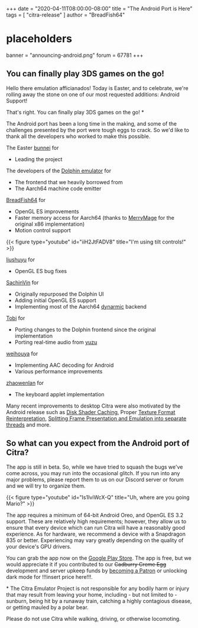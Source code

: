 +++
date = "2020-04-11T08:00:00-08:00"
title = "The Android Port is Here"
tags = [ "citra-release" ]
author = "BreadFish64"
# placeholders
banner = "announcing-android.png"
forum = 67781
+++

## You can finally play 3DS games on the go!

Hello there emulation afficianados! Today is Easter, and to celebrate, we're rolling away the stone on one of our most requested additions: Android Support!

<!--more-->

That's right. You can finally play 3DS games on the go! *

The Android port has been a long time in the making, and some of the challenges presented by the port were tough eggs to crack. So we'd like to thank all the developers who worked to make this possible.

The Easter [bunnei](https://github.com/bunnei) for
* Leading the project

The developers of the [Dolphin emulator](https://dolphin-emu.org) for
* The frontend that we heavily borrowed from
* The Aarch64 machine code emitter

[BreadFish64](https://github.com/BreadFish64) for
* OpenGL ES improvements
* Faster memory access for Aarch64 (thanks to [MerryMage](https://github.com/MerryMage) for the original x86 implementation)
* Motion control support

{{< figure type="youtube" id="iiH2JtFADV8" title="I'm using tilt controls!" >}}

[liushuyu](https://github.com/liushuyu) for
* OpenGL ES bug fixes

[SachinVin](https://github.com/SachinVin) for
* Originally repurposed the Dolphin UI
* Adding initial OpenGL ES support
* Implementing most of the Aarch64 [dynarmic](https://github.com/MerryMage/dynarmic) backend

[Tobi](https://github.com/FearlessTobi) for
* Porting changes to the Dolphin frontend since the original implementation
* Porting real-time audio from [yuzu](https://yuzu-emu.org)

[weihouya](https://github.com/weihuoya) for
* Implementing AAC decoding for Android
* Various performance improvements

[zhaowenlan](https://github.com/zhaowenlan1779) for
* The keyboard applet implementation

Many recent improvements to desktop Citra were also motivated by the Android release such as [Disk Shader Caching](https://github.com/citra-emu/citra/pull/4923), Proper [Texture Format Reinterpretation](https://github.com/citra-emu/citra/pull/5170), [Splitting Frame Presentation and Emulation into separate threads](https://github.com/citra-emu/citra/pull/4940) and more.

## So what can you expect from the Android port of Citra?

The app is still in beta. So, while we have tried to squash the bugs we've come across, you may run into the occasional glitch. If you run into any major problems, please report them to us on our Discord server or forum and we will try to organize them.

{{< figure type="youtube" id="Is1IviWcX-Q" title="Uh, where are you going Mario?" >}}

The app requires a minimum of 64-bit Android Oreo, and OpenGL ES 3.2 support. These are relatively high requirements; however, they allow us to ensure that every device which can run Citra will have a reasonably good experience. As for hardware, we recommend a device with a Snapdragon 835 or better. Experiencing may vary greatly depending on the quality of your device's GPU drivers.

You can grab the app now on the [Google Play Store](https://play.google.com/store/apps/details?id=org.citra.citra_emu). The app is free, but we would appreciate it if you contributed to our ~~Cadburry Creme Egg~~ development and server upkeep funds by [becoming a Patron](https://www.patreon.com/citraemu) or unlocking dark mode for !!!insert price here!!!.

\* The Citra Emulator Project is not responsible for any bodily harm or injury that may result from leaving your home, including - but not limited to - sunburn, being hit by a runaway train, catching a highly contagious disease, or getting mauled by a polar bear.

Please do not use Citra while walking, driving, or otherwise locomoting.
